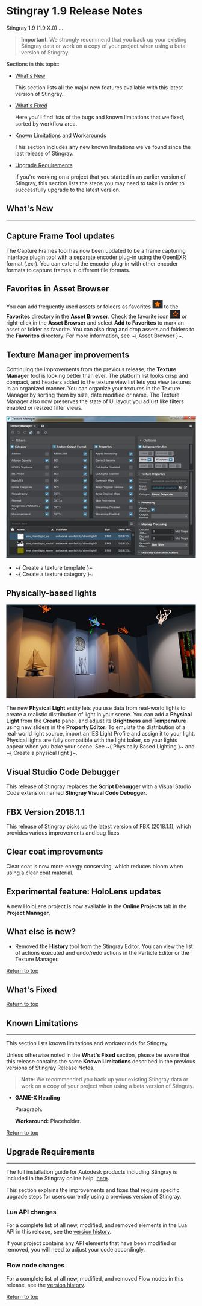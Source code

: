 # Stingray 1.9 Release Notes
<a name="top"></a>

Stingray 1.9 (1.9.X.0) ...

> **Important**: We strongly recommend that you back up your existing Stingray data or work on a copy of your project when using a beta version of Stingray.

Sections in this topic:

-	[What's New](#whats-new)

	This section lists all the major new features available with this latest version of Stingray.

-	[What's Fixed](#whats-fixed)

	Here you'll find lists of the bugs and known limitations that we fixed, sorted by workflow area.

-	[Known Limitations and Workarounds](#known-limitations)

	This section includes any new known limitations we've found since the last release of Stingray.

-	[Upgrade Requirements](#upgrade-requirements)

	If you're working on a project that you started in an earlier version of Stingray, this section lists the steps you may need to take in order to successfully upgrade to the latest version.

## What's New

* * *

## Capture Frame Tool updates

The Capture Frames tool has now been updated to be a frame capturing interface plugin tool with a separate encoder plug-in using the OpenEXR format (.exr). You can extend the encoder plug-in with other encoder formats to capture frames in different file formats.

## Favorites in Asset Browser

You can add frequently used assets or folders as favorites ![](../images/icon_asset_favorites.png) to the **Favorites** directory in the **Asset Browser**. Check the favorite icon ![](../images/icon_asset_set_favorite.png) or right-click in the **Asset Browser** and select **Add to Favorites** to mark an asset or folder as favorite. You can also drag and drop assets and folders to the **Favorites** directory. For more information, see ~{ Asset Browser }~.

## Texture Manager improvements

Continuing the improvements from the previous release, the **Texture Manager** tool is looking better than ever. The platform list looks crisp and compact, and headers added to the texture view list lets you view textures in an organized manner. You can organize your textures in the Texture Manager by sorting them by size, date modified or name. The Texture Manager also now preserves the state of UI layout you adjust like filters enabled or resized filter views.

![](../images/wn_updated_texture_manager.png)

-	~{ Create a texture template }~
-	~{ Create a texture category }~

## Physically-based lights

![](../images/physical_lights_rn.png)

The new **Physical Light** entity lets you use data from real-world lights to create a realistic distribution of light in your scene. You can add a **Physical Light** from the **Create** panel, and adjust its **Brightness** and **Temperature** using new sliders in the **Property Editor**.  To emulate the distribution of a real-world light source, import an IES Light Profile and assign it to your light. Physical lights are fully compatible with the light baker, so your lights appear when you bake your scene. See ~{ Physically Based Lighting }~ and ~{ Create a physical light }~.

## Visual Studio Code Debugger

This release of Stingray replaces the **Script Debugger** with a Visual Studio Code extension named **Stingray Visual Code Debugger**.

## FBX Version 2018.1.1

This release of Stingray picks up the latest version of FBX (2018.1.1), which provides various improvements and bug fixes.

## Clear coat improvements

Clear coat is now more energy conserving, which reduces bloom when using a clear coat material.

## Experimental feature: HoloLens updates

A new HoloLens project is now available in the **Online Projects** tab in the **Project Manager**.

## What else is new?

-	Removed the **History** tool from the Stingray Editor. You can view the list of actions executed and undo/redo actions in the Particle Editor or the Texture Manager.

[Return to top](#top)

## What's Fixed


[Return to top](#top)

## Known Limitations

* * *

This section lists known limitations and workarounds for Stingray.

Unless otherwise noted in the **What's Fixed** section, please be aware that this release contains the same **Known Limitations** described in the previous versions of Stingray Release Notes.

> **Note**: We recommended you back up your existing Stingray data or work on a copy of your project when using a beta version of Stingray.

- **GAME-X Heading**

	Paragraph.

	**Workaround:** Placeholder.

[Return to top](#top)

## Upgrade Requirements

* * *

The full installation guide for Autodesk products including Stingray is included in the Stingray online help, [here](http://www.autodesk.com/stingray-install-ENU "here").

This section explains the improvements and fixes that require specific upgrade steps for users currently using a previous version of Stingray.

### Lua API changes

For a complete list of all new, modified, and removed elements in the Lua API in this release, see the [version history](../../lua_ref/versions.html).

If your project contains any API elements that have been modified or removed, you will need to adjust your code accordingly.

### Flow node changes

For a complete list of all new, modified, and removed Flow nodes in this release, see the [version history](../../flow_ref/versions.html).

[Return to top](#top)
